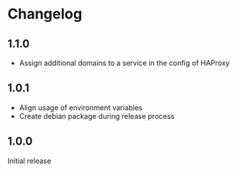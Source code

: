 # Changelog

## 1.1.0

* Assign additional domains to a service in the config of HAProxy

## 1.0.1

* Align usage of environment variables
* Create debian package during release process

## 1.0.0

Initial release
